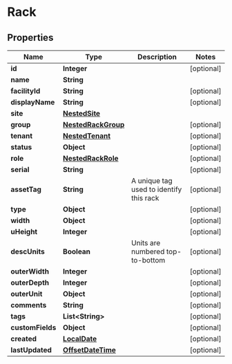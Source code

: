 # Rack

## Properties
Name | Type | Description | Notes
------------ | ------------- | ------------- | -------------
**id** | **Integer** |  |  [optional]
**name** | **String** |  | 
**facilityId** | **String** |  |  [optional]
**displayName** | **String** |  |  [optional]
**site** | [**NestedSite**](NestedSite.md) |  | 
**group** | [**NestedRackGroup**](NestedRackGroup.md) |  |  [optional]
**tenant** | [**NestedTenant**](NestedTenant.md) |  |  [optional]
**status** | **Object** |  |  [optional]
**role** | [**NestedRackRole**](NestedRackRole.md) |  |  [optional]
**serial** | **String** |  |  [optional]
**assetTag** | **String** | A unique tag used to identify this rack |  [optional]
**type** | **Object** |  |  [optional]
**width** | **Object** |  |  [optional]
**uHeight** | **Integer** |  |  [optional]
**descUnits** | **Boolean** | Units are numbered top-to-bottom |  [optional]
**outerWidth** | **Integer** |  |  [optional]
**outerDepth** | **Integer** |  |  [optional]
**outerUnit** | **Object** |  |  [optional]
**comments** | **String** |  |  [optional]
**tags** | **List&lt;String&gt;** |  |  [optional]
**customFields** | **Object** |  |  [optional]
**created** | [**LocalDate**](LocalDate.md) |  |  [optional]
**lastUpdated** | [**OffsetDateTime**](OffsetDateTime.md) |  |  [optional]
